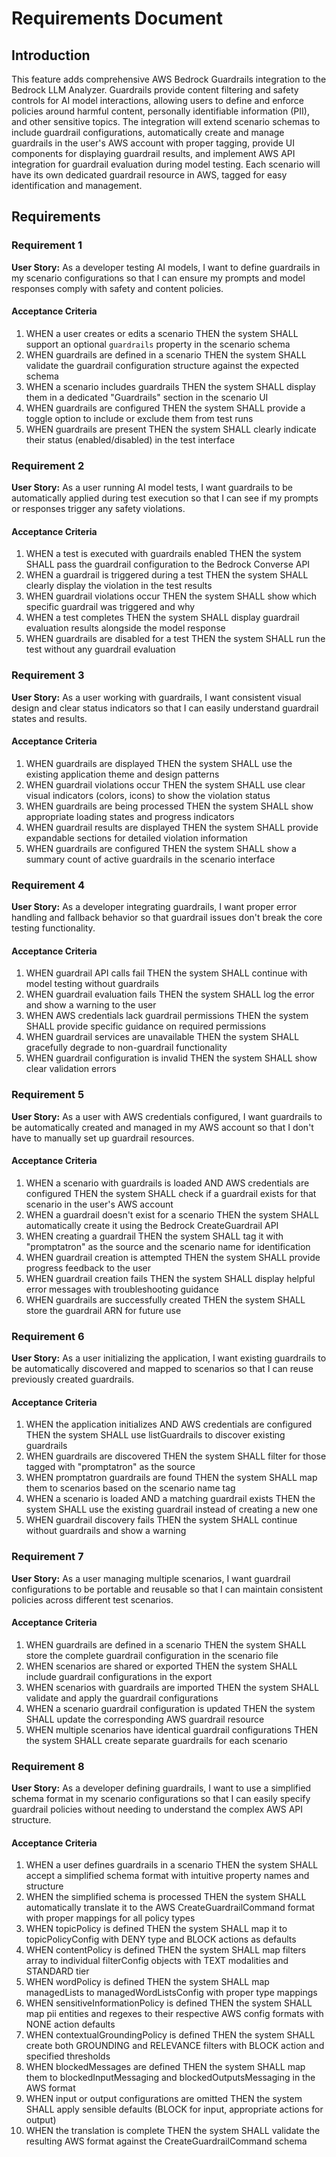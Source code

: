 # Requirements Document

## Introduction

This feature adds comprehensive AWS Bedrock Guardrails integration to the Bedrock LLM Analyzer. Guardrails provide content filtering and safety controls for AI model interactions, allowing users to define and enforce policies around harmful content, personally identifiable information (PII), and other sensitive topics. The integration will extend scenario schemas to include guardrail configurations, automatically create and manage guardrails in the user's AWS account with proper tagging, provide UI components for displaying guardrail results, and implement AWS API integration for guardrail evaluation during model testing. Each scenario will have its own dedicated guardrail resource in AWS, tagged for easy identification and management.

## Requirements

### Requirement 1

**User Story:** As a developer testing AI models, I want to define guardrails in my scenario configurations so that I can ensure my prompts and model responses comply with safety and content policies.

#### Acceptance Criteria

1. WHEN a user creates or edits a scenario THEN the system SHALL support an optional `guardrails` property in the scenario schema
2. WHEN guardrails are defined in a scenario THEN the system SHALL validate the guardrail configuration structure against the expected schema
3. WHEN a scenario includes guardrails THEN the system SHALL display them in a dedicated "Guardrails" section in the scenario UI
4. WHEN guardrails are configured THEN the system SHALL provide a toggle option to include or exclude them from test runs
5. WHEN guardrails are present THEN the system SHALL clearly indicate their status (enabled/disabled) in the test interface

### Requirement 2

**User Story:** As a user running AI model tests, I want guardrails to be automatically applied during test execution so that I can see if my prompts or responses trigger any safety violations.

#### Acceptance Criteria

1. WHEN a test is executed with guardrails enabled THEN the system SHALL pass the guardrail configuration to the Bedrock Converse API
2. WHEN a guardrail is triggered during a test THEN the system SHALL clearly display the violation in the test results
3. WHEN guardrail violations occur THEN the system SHALL show which specific guardrail was triggered and why
4. WHEN a test completes THEN the system SHALL display guardrail evaluation results alongside the model response
5. WHEN guardrails are disabled for a test THEN the system SHALL run the test without any guardrail evaluation

### Requirement 3

**User Story:** As a user working with guardrails, I want consistent visual design and clear status indicators so that I can easily understand guardrail states and results.

#### Acceptance Criteria

1. WHEN guardrails are displayed THEN the system SHALL use the existing application theme and design patterns
2. WHEN guardrail violations occur THEN the system SHALL use clear visual indicators (colors, icons) to show the violation status
3. WHEN guardrails are being processed THEN the system SHALL show appropriate loading states and progress indicators
4. WHEN guardrail results are displayed THEN the system SHALL provide expandable sections for detailed violation information
5. WHEN guardrails are configured THEN the system SHALL show a summary count of active guardrails in the scenario interface

### Requirement 4

**User Story:** As a developer integrating guardrails, I want proper error handling and fallback behavior so that guardrail issues don't break the core testing functionality.

#### Acceptance Criteria

1. WHEN guardrail API calls fail THEN the system SHALL continue with model testing without guardrails
2. WHEN guardrail evaluation fails THEN the system SHALL log the error and show a warning to the user
3. WHEN AWS credentials lack guardrail permissions THEN the system SHALL provide specific guidance on required permissions
4. WHEN guardrail services are unavailable THEN the system SHALL gracefully degrade to non-guardrail functionality
5. WHEN guardrail configuration is invalid THEN the system SHALL show clear validation errors

### Requirement 5

**User Story:** As a user with AWS credentials configured, I want guardrails to be automatically created and managed in my AWS account so that I don't have to manually set up guardrail resources.

#### Acceptance Criteria

1. WHEN a scenario with guardrails is loaded AND AWS credentials are configured THEN the system SHALL check if a guardrail exists for that scenario in the user's AWS account
2. WHEN a guardrail doesn't exist for a scenario THEN the system SHALL automatically create it using the Bedrock CreateGuardrail API
3. WHEN creating a guardrail THEN the system SHALL tag it with "promptatron" as the source and the scenario name for identification
4. WHEN guardrail creation is attempted THEN the system SHALL provide progress feedback to the user
5. WHEN guardrail creation fails THEN the system SHALL display helpful error messages with troubleshooting guidance
6. WHEN guardrails are successfully created THEN the system SHALL store the guardrail ARN for future use

### Requirement 6

**User Story:** As a user initializing the application, I want existing guardrails to be automatically discovered and mapped to scenarios so that I can reuse previously created guardrails.

#### Acceptance Criteria

1. WHEN the application initializes AND AWS credentials are configured THEN the system SHALL use listGuardrails to discover existing guardrails
2. WHEN guardrails are discovered THEN the system SHALL filter for those tagged with "promptatron" as the source
3. WHEN promptatron guardrails are found THEN the system SHALL map them to scenarios based on the scenario name tag
4. WHEN a scenario is loaded AND a matching guardrail exists THEN the system SHALL use the existing guardrail instead of creating a new one
5. WHEN guardrail discovery fails THEN the system SHALL continue without guardrails and show a warning

### Requirement 7

**User Story:** As a user managing multiple scenarios, I want guardrail configurations to be portable and reusable so that I can maintain consistent policies across different test scenarios.

#### Acceptance Criteria

1. WHEN guardrails are defined in a scenario THEN the system SHALL store the complete guardrail configuration in the scenario file
2. WHEN scenarios are shared or exported THEN the system SHALL include guardrail configurations in the export
3. WHEN scenarios with guardrails are imported THEN the system SHALL validate and apply the guardrail configurations
4. WHEN a scenario guardrail configuration is updated THEN the system SHALL update the corresponding AWS guardrail resource
5. WHEN multiple scenarios have identical guardrail configurations THEN the system SHALL create separate guardrails for each scenario

### Requirement 8

**User Story:** As a developer defining guardrails, I want to use a simplified schema format in my scenario configurations so that I can easily specify guardrail policies without needing to understand the complex AWS API structure.

#### Acceptance Criteria

1. WHEN a user defines guardrails in a scenario THEN the system SHALL accept a simplified schema format with intuitive property names and structure
2. WHEN the simplified schema is processed THEN the system SHALL automatically translate it to the AWS CreateGuardrailCommand format with proper mappings for all policy types
3. WHEN topicPolicy is defined THEN the system SHALL map it to topicPolicyConfig with DENY type and BLOCK actions as defaults
4. WHEN contentPolicy is defined THEN the system SHALL map filters array to individual filterConfig objects with TEXT modalities and STANDARD tier
5. WHEN wordPolicy is defined THEN the system SHALL map managedLists to managedWordListsConfig with proper type mappings
6. WHEN sensitiveInformationPolicy is defined THEN the system SHALL map pii entities and regexes to their respective AWS config formats with NONE action defaults
7. WHEN contextualGroundingPolicy is defined THEN the system SHALL create both GROUNDING and RELEVANCE filters with BLOCK action and specified thresholds
8. WHEN blockedMessages are defined THEN the system SHALL map them to blockedInputMessaging and blockedOutputsMessaging in the AWS format
9. WHEN input or output configurations are omitted THEN the system SHALL apply sensible defaults (BLOCK for input, appropriate actions for output)
10. WHEN the translation is complete THEN the system SHALL validate the resulting AWS format against the CreateGuardrailCommand schema
